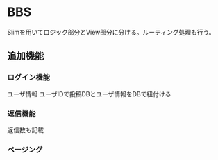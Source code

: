 # BBS
Slimを用いてロジック部分とView部分に分ける。ルーティング処理も行う。

## 追加機能
### ログイン機能
ユーザ情報
ユーザIDで投稿DBとユーザ情報をDBで紐付ける
### 返信機能
返信数も記載
### ページング